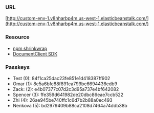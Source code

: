 ### URL

[http://custom-env-1.v8hharbp4m.us-west-1.elasticbeanstalk.com/](http://custom-env-1.v8hharbp4m.us-west-1.elasticbeanstalk.com/)

### Resource
 * [npm shrinkwrap](https://github.com/thewoolleyman/npm-shrinkwrap-helper)
 * [DocumentClient SDK](http://docs.aws.amazon.com/AWSJavaScriptSDK/latest/AWS/DynamoDB/DocumentClient.html)

### Passkeys

 * Test (0): 84f1ca25dac23fe851e1d418387ff902
 * Omar (1): 8e5a6bfc88f891ea799bc6694436edb9
 * Zack: (2): e4b07377c07d2c3d95a737e4bf642082
 * Spencer (3): ffe359d641982de20dbc86eae7ccb522
 * Zhi (4): 26ae945be740ffc1c6d7b2b88a0ec493
 * Nenkova (5): bd2979409b88ca2108d7464a74ddb38b
